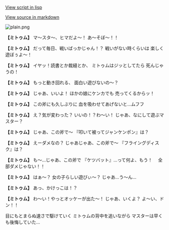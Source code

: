 [View script in lisp](../scripts/20053201.txt)

[View source in markdown](20053201.md)

![plain.png](../images/backgrounds/plain.png)

**【ミトゥム】**
マ〜スタ〜、ヒマだよ〜！
あ〜そぼ〜！！

**【ミトゥム】**
だって毎日、戦いばっかじゃん！？
戦いがない時くらいは
楽しく遊ぼぅよ〜！

**【ミトゥム】**
イヤッ！読書とか裁縫とか、
ミトゥムはジッとしてたら
死んじゃうの！

**【ミトゥム】**
もっと動き回れる、
面白い遊びないの〜？

**【ミトゥム】**
じゃあ、いいよ！
ほかの娘にケンカでも
売ってくるからッ！

**【ミトゥム】**
この斧にも久しぶりに
血を吸わせてあげないと…ムフフ

**【ミトゥム】**
え？気が変わった？
いいの！？わ〜い！
じゃあ、なにして遊ぶマスター？

**【ミトゥム】**
じゃあ、この斧で〜
『叩いて被ってジャンケンポン』は？

**【ミトゥム】**
えーダメなの？
じゃあじゃあ、この斧で〜
『フライングディスク』は？

**【ミトゥム】**
も〜…じゃあ、この斧で
『ケツバット』…って何よ、もう！
　全部ダメじゃない！！

**【ミトゥム】**
はぁ〜？
女の子らしい遊びぃ〜？
じゃあ…う〜ん…

**【ミトゥム】**
あっ、かけっこは！？

**【ミトゥム】**
わ〜い！やっとオッケーが出た〜！
じゃあ、いくよ？
よ〜い、ドン！！

目にもとまらぬ速さで駆けていく
ミトゥムの背中を追いながら
マスターは早くも後悔していた…